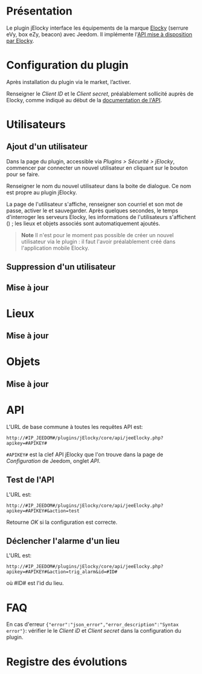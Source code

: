 Présentation 
===

Le plugin jElocky interface les équipements de la marque [Elocky](https://elocky.com/) (serrure eVy, box eZy, beacon) avec Jeedom.
Il implémente l'[API mise à disposition par Elocky](https://elocky.com/fr/doc-api-test).

Configuration du plugin 
===

Après installation du plugin via le market, l’activer.

Renseigner le *Client ID* et le *Client secret*, préalablement sollicité auprès de Elocky, comme indiqué au début de la [documentation de l'API](https://elocky.com/fr/doc-api-test).


Utilisateurs
===

Ajout d'un utilisateur
---

Dans la page du plugin, accessible via *Plugins > Sécurité > jElocky*, commencer par connecter un nouvel utilisateur en cliquant sur le bouton pour se faire.

Renseigner le nom du nouvel utilisateur dans la boite de dialogue. Ce nom est propre au plugin jElocky.

La page de l'utilisateur s'affiche, renseigner son courriel et son mot de passe, activer le et sauvegarder. Après quelques secondes, le temps d'interroger les serveurs Elocky, les informations de l'utilisateurs s'affichent () ; les lieux et objets associés sont automatiquement ajoutés.

> **Note**
> Il n'est pour le moment pas possible de créer un nouvel utilisateur via le plugin : il faut l'avoir préalablement créé dans l'application mobile Elocky.

Suppression d'un utilisateur
---



Mise à jour
---

Lieux
===

Mise à jour
---

Objets
===

Mise à jour
---


API
===

L'URL de base commune à toutes les requêtes API est:
 
    http://#IP_JEEDOM#/plugins/jElocky/core/api/jeeElocky.php?apikey=#APIKEY#
    
`#APIKEY#` est la clef API jElocky que l'on trouve dans la page de *Configuration* de Jeedom, onglet *API*.

Test de l'API
---

L'URL est:

    http://#IP_JEEDOM#/plugins/jElocky/core/api/jeeElocky.php?apikey=#APIKEY#&action=test

Retourne *OK* si la configuration est correcte.

Déclencher l'alarme d'un lieu
---

L'URL est:

`http://#IP_JEEDOM#/plugins/jElocky/core/api/jeeElocky.php?apikey=#APIKEY#&action=trig_alarm&id=#ID#`

où #ID# est l'id du lieu.



FAQ
===

En cas d'erreur `{"error":"json_error","error_description":"Syntax error"}`: vérifier le le *Client iD* et *Client secret* dans la configuration du plugin.


<a id="changelog"></a>

Registre des évolutions
===


